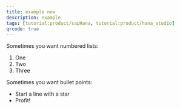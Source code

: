 ```yaml
---
title: example new
description: example
tags: [tutorial:product/sapHana, tutorial:product/hana_studio]
qrcode: true
---
```


Sometimes you want numbered lists:

1. One
2. Two 
3. Three

Sometimes you want bullet points:

* Start a line with a star
* Profit!
